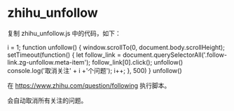 # zhihu_unfollow

复制 zhihu_unfollow.js 中的代码，如下：

i = 1;
function unfollow() {
  window.scrollTo(0, document.body.scrollHeight);
  setTimeout(function() {
    let follow_link = document.querySelectorAll('.follow-link.zg-unfollow.meta-item');
    follow_link[0].click();
    unfollow()
    console.log('取消关注' + i +'个问题');
    i++;
  }, 500)
}
unfollow()

在 https://www.zhihu.com/question/following 执行脚本。

会自动取消所有关注的问题。
